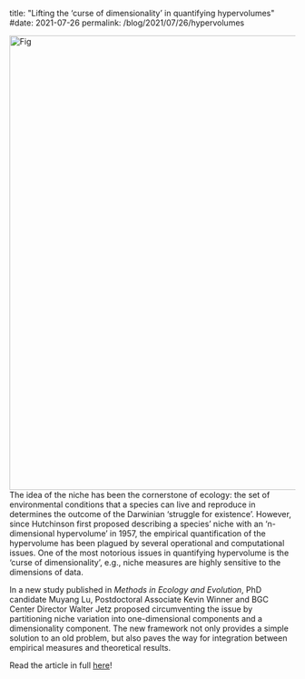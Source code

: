 title: "Lifting the ‘curse of dimensionality’ in quantifying hypervolumes"
#date: 2021-07-26
permalink: /blog/2021/07/26/hypervolumes


<div class="row padded">
    <div class="col-md-12 padded">
        <div class="center-block">
        <img class="center-block" alt="Fig" src="/content_static/blog/2021-07-26/dimensionality.png" width="800px" />
        </div>
    </div>
</div>
The idea of the niche has been the cornerstone of ecology: the set of environmental conditions that a species can live and reproduce in determines the outcome of the Darwinian ‘struggle for existence’. However, since Hutchinson first proposed describing a species’ niche with an ‘n-dimensional hypervolume’ in 1957, the empirical quantification of the hypervolume has been plagued by several operational and computational issues. One of the most notorious issues in quantifying hypervolume is the ‘curse of dimensionality’, e.g., niche measures are highly sensitive to the dimensions of data.

In a new study published in _Methods in Ecology and Evolution_, PhD candidate Muyang Lu, Postdoctoral Associate Kevin Winner and BGC Center Director Walter Jetz proposed circumventing the issue by partitioning niche variation into one-dimensional components and a dimensionality component. The new framework not only provides a simple solution to an old problem, but also paves the way for integration between empirical measures and theoretical results.

Read the article in full [here](https://doi.org/10.1111/2041-210X.13665)!
